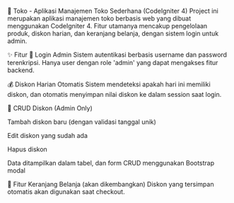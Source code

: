 🛒 Toko - Aplikasi Manajemen Toko Sederhana (CodeIgniter 4)
Project ini merupakan aplikasi manajemen toko berbasis web yang dibuat menggunakan CodeIgniter 4. Fitur utamanya mencakup pengelolaan produk, diskon harian, dan keranjang belanja, dengan sistem login untuk admin.

✨ Fitur
🔐 Login Admin
Sistem autentikasi berbasis username dan password terenkripsi. Hanya user dengan role 'admin' yang dapat mengakses fitur backend.

💰 Diskon Harian Otomatis
Sistem mendeteksi apakah hari ini memiliki diskon, dan otomatis menyimpan nilai diskon ke dalam session saat login.

🧾 CRUD Diskon (Admin Only)

Tambah diskon baru (dengan validasi tanggal unik)

Edit diskon yang sudah ada

Hapus diskon

Data ditampilkan dalam tabel, dan form CRUD menggunakan Bootstrap modal

🛒 Fitur Keranjang Belanja (akan dikembangkan)
Diskon yang tersimpan otomatis akan digunakan saat checkout.

